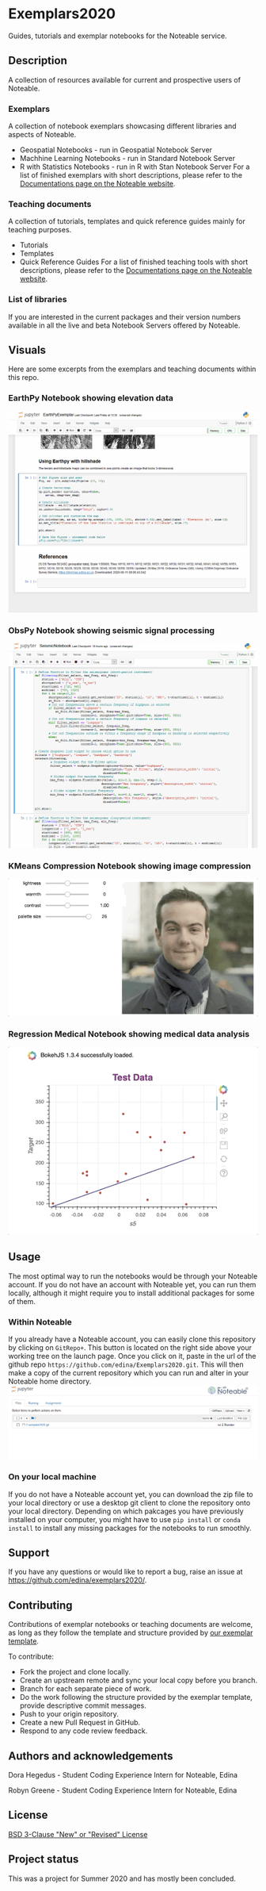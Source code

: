 # Exemplars2020

Guides, tutorials and exemplar notebooks for the Noteable service.

## Description
A collection of resources available for current and prospective users of Noteable.

### Exemplars
A collection of notebook exemplars showcasing different libraries and aspects of Noteable.
* Geospatial Notebooks - run in Geospatial Notebook Server
* Machhine Learning Notebooks - run in Standard Notebook Server
* R with Statistics Notebooks - run in R with Stan Notebook Server
For a list of finished exemplars with short descriptions, please refer to the [Documentations page on the Noteable website](https://noteable.edina.ac.uk/exemplars/).

### Teaching documents
A collection of tutorials, templates and quick reference guides mainly for teaching purposes.
* Tutorials
* Templates
* Quick Reference Guides
For a list of finished teaching tools with short descriptions, please refer to the [Documentations page on the Noteable website](https://noteable.edina.ac.uk/teaching_templates/).
    
### List of libraries
If you are interested in the current packages and their version numbers available in all the live and beta Notebook Servers offered by Noteable.

## Visuals
Here are some excerpts from the exemplars and teaching documents within this repo.

### EarthPy Notebook showing elevation data
![Animation of Earthpy hillshade map](HillshadeAnimation.gif)

### ObsPy Notebook showing seismic signal processing
![Animation of seismogram filtering](FilteringAnimation.gif)

### KMeans Compression Notebook showing image compression
![Animation of image compression](ImageFilter.gif)

### Regression Medical Notebook showing medical data analysis
![Animation of interactive regression plot](bokeh_scroll_ml.gif)

## Usage
The most optimal way to run the notebooks would be through your Noteable account. If you do not have an account with Noteable yet, you can run them locally, although it might require you to install additional packages for some of them. 

### Within Noteable
If you already have a Noteable account, you can easily clone this repository by clicking on `GitRepo+`. This button is located on the right side above your working tree on the launch page. Once you click on it, paste in the url of the github repo `https://github.com/edina/Exemplars2020.git`. This will then make a copy of the current repository which you can run and alter in your Noteable home directory.
![Animation of cloning Exemplars2020 github repo using GitRepo+](CloningExemplarsRepo.gif)

### On your local machine
If you do not have a Noteable account yet, you can download the zip file to your local directory or use a desktop git client to clone the repository onto your local directory. Depending on which pakcages you have previously installed on your computer, you might have to use `pip install` or `conda install` to install any missing packages for the notebooks to run smoothly.

## Support
If you have any questions or would like to report a bug, raise an issue at https://github.com/edina/exemplars2020/.

## Contributing
Contributions of exemplar notebooks or teaching documents are welcome, as long as they follow the template and structure provided by [our exemplar template](https://github.com/edina/Exemplars2020/blob/master/GeneralExemplars/ExemplarTemplate.ipynb).

To contribute:
* Fork the project and clone locally.
* Create an upstream remote and sync your local copy before you branch.
* Branch for each separate piece of work.
* Do the work following the structure provided by the exemplar template, provide descriptive commit messages.
* Push to your origin repository.
* Create a new Pull Request in GitHub.
* Respond to any code review feedback.

## Authors and acknowledgements
Dora Hegedus - Student Coding Experience Intern for Noteable, Edina

Robyn Greene - Student Coding Experience Intern for Noteable, Edina

## License
[BSD 3-Clause "New" or "Revised" License](https://github.com/edina/Exemplars2020/blob/master/LICENSE)

## Project status
This was a project for Summer 2020 and has mostly been concluded.